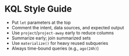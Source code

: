 # KQL Style Guide

- Put `let` parameters at the top
- Comment the intent, data sources, and expected output
- Use `project`/`project-away` early to reduce columns
- Summarize early; join summarized sets
- Use `materialize()` for heavy reused subqueries
- Always time-bound queries (e.g., `ago(24h)`)
